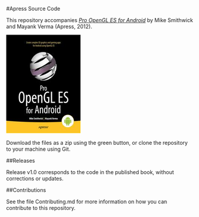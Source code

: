 #Apress Source Code

This repository accompanies [*Pro OpenGL ES for Android*](http://www.apress.com/9781430240020) by Mike Smithwick and Mayank Verma (Apress, 2012).

![Cover image](9781430240020.jpg)

Download the files as a zip using the green button, or clone the repository to your machine using Git.

##Releases

Release v1.0 corresponds to the code in the published book, without corrections or updates.

##Contributions

See the file Contributing.md for more information on how you can contribute to this repository.
